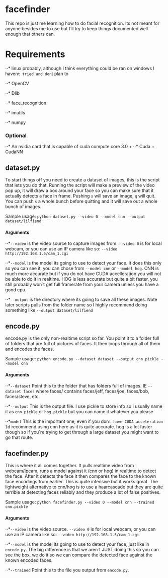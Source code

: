 # facefinder
This repo is just me learning how to do facial recognition. Its not meant for anyone besides me to use but I`ll try to keep things documented well enough that others can.

# Requirements
⋅⋅* linux probably, although I think everything could be ran on windows I haven`t tried and don`t plan to

⋅⋅* OpenCV

⋅⋅* Dlib

⋅⋅* face_recognition

⋅⋅* imutils

⋅⋅* numpy

### Optional

⋅⋅* An nvidia card that is capable of cuda compute core 3.0 +
⋅⋅* Cuda + CudaNN



## dataset.py
To start things off you need to create a dataset of images, this is the script that lets you do that. Running the script will make a preview of the video pop up, it will draw a box around your face so you can make sure that it actually detects a face in frame. Pushing `s` will save an image, `q` will quit. You can push `s` a whole bunch before quitting and it will save out a whole bunch of images. 

Sample usage:
`python dataset.py --video 0 --model cnn --output dataset/lilfiend`

#### Arguments

⋅⋅*`--video` is the video source to capture images from. `--video 0` is for local webcam, or you can use an IP camera like so: `--video http://192.168.1.5/cam_1.cgi`

⋅⋅*`--model` is the model its going to use to detect your face. It does this only so you can see it, you can chose from `--model cnn` or `--model hog`. CNN is much more accurate but if you do not have CUDA accelleration you will not be able to do it in realtime. HOG is less accurate but quite a bit faster, you still probably won`t get full framerate from your camera unless you have a good cpu.

⋅⋅*`--output` is the directory where its going to save all these images. Note later scripts pulls from the folder name so I highly recommend doing something like `--output dataset/lilfiend`

## encode.py
encode.py is the only non-realtime script so far. You point it to a folder full of folders that are full of pictures of faces. It then loops through all of them and encodes the faces.

Sample usage:
`python encode.py --dataset dataset --output cnn.pickle --model cnn`

#### Arguments

⋅⋅*`--dataset` Point this to the folder that has folders full of images. IE `--dataset faces` where faces/ contains faces/jeff, faces/joe, faces/bob, faces/steve, etc.

⋅⋅*`--output` This is the output file. I use pickle to store info so I usually name it as `cnn.pickle` or `hog.pickle` but you can name it whatever you please

⋅⋅*`model` This is the important one, even if you don`t have CUDA acceleration I`d recommend using cnn here as it is quite accurate. hog is a lot faster though so if you`re trying to get through a large dataset you might want to go that route.

## facefinder.py
This is where it all comes together. It pulls realtime video from webcam/ipcam, runs a model against it (cnn or hog) in realtime to detect the face. After it detects the face it then compares the face to the known face encodings from earlier. This is quite intensive but it works great. The lightweight alternative to cnn/hog is to use a haarcascade but they are quite terrible at detecting faces reliably and they produce a lot of false positives.

Sample usage:
`python facefinder.py --video 0 --model cnn --trained cnn.pickle`

#### Arguments

⋅⋅*`--video` is the video source. `--video 0` is for local webcam, or you can use an IP camera like so: `--video http://192.168.1.5/cam_1.cgi`

⋅⋅*`--model` is the model its going to use to detect your face, just like in `encode.py`. The big difference is that we aren`t JUST doing this so you can see the box, we do it so we can compare the detected face against the known encoded faces.

⋅⋅*`--trained` Point this to the file you output from `encode.py`.
